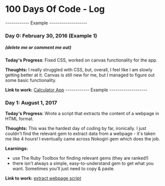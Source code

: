 
# 100 Days Of Code - Log

------------ Example -------------------
### Day 0: February 30, 2016 (Example 1)
##### (delete me or comment me out)

**Today's Progress**: Fixed CSS, worked on canvas functionality for the app.

**Thoughts:** I really struggled with CSS, but, overall, I feel like I am slowly getting better at it. Canvas is still new for me, but I managed to figure out some basic functionality.

**Link to work:** [Calculator App](http://www.example.com)
------------ Example -------------------
### Day 1: August 1, 2017 

**Today's Progress**: Wrote a script that extracts the content of a webpage in HTML format.

**Thoughts:** This was the hardest day of coding by far, ironically. I just couldn't find the relevant gem to extract data from a webpage - it's taken me like 4 hours! I eventually came across Nokogiri gem which does the job.

**Learnings:**
- use The Ruby Toolbox for finding relevant gems (they are ranked!)
- there isn't always a simple, easy-to-understand gem to get what you want. Sometimes you'll just need to copy & paste.

**Link to work:** [extract webpage script](https://github.com/shen-sat/100-days-of-code/blob/master/scripts/extract_webpage)
